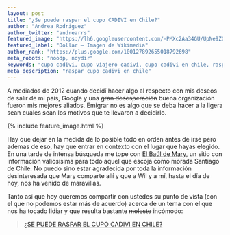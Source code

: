 ```yaml
---
layout: post
title: "¿Se puede raspar el cupo CADIVI en Chile?"
author: "Andrea Rodriguez"
author_twitter: "andrearrs"
featured_image: "https://lh6.googleusercontent.com/-PMXc2Aa34GU/UpNe9ZO4d2I/AAAAAAAAAxU/NwXo0-xuEMM/w785-h589-no/Un_dollar_us.jpg"
featured_label: "Dollar – Imagen de Wikimedia"
author_rank: "https://plus.google.com/100127892655018792698"
meta_robots: "noodp, noydir"
keywords: "cupo cadivi, cupo viajero cadivi, cupo cadivi en chile, raspar cupo cadivi en chile"
meta_description: "raspar cupo cadivi en chile"
---
```


A mediados de 2012 cuando decidí hacer algo al respecto con mis deseos de
salir de mi país, Google y una <strike>gran desesperación</strike> buena organización fueron mis
mejores aliados. Emigrar no es algo que se deba hacer a la ligera sean cuales
sean los motivos que te llevaron a decidirlo.
<!-- summary -->

{% include feature_image.html %}

Hay que dejar en la medida de lo posible todo en orden antes de irse pero ademas de eso, hay que entrar en
contexto con el lugar que hayas elegido. En una tarde de intensa búsqueda me
tope con <a href="http://www.elbauldemary.com/">El Baúl de Mary</a>, un sitio con información
valiosísima para todo aquel que escoja como morada Santiago de Chile. No puedo
sino estar agradecida por toda la información desinteresada que Mary comparte
allí y que a Wil y a mí, hasta el día de hoy, nos ha venido de maravillas.

Tanto así que hoy queremos compartir con ustedes su punto de vista (con el que no podemos estar más de acuerdo) 
acerca de un tema con el que nos ha tocado lidiar y que resulta
bastante <strike>molesto</strike> incómodo:

> <a href="http://www.elbauldemary.com/2013/09/RasparCupoCavidiviEnChile.html">¿SE PUEDE RASPAR EL CUPO CADIVI EN CHILE?</a>
